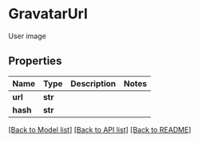 # GravatarUrl

User image
## Properties
Name | Type | Description | Notes
------------ | ------------- | ------------- | -------------
**url** | **str** |  | 
**hash** | **str** |  | 

[[Back to Model list]](../README#documentation-for-models) [[Back to API list]](../README#documentation-for-api-endpoints) [[Back to README]](../README)


